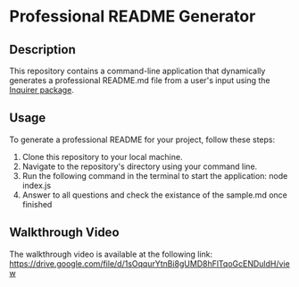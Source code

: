# Professional README Generator

## Description

This repository contains a command-line application that dynamically generates a professional README.md file from a user's input using the [Inquirer package](https://www.npmjs.com/package/inquirer).

## Usage

To generate a professional README for your project, follow these steps:

1. Clone this repository to your local machine.
2. Navigate to the repository's directory using your command line.
3. Run the following command in the terminal to start the application:
   node index.js
4. Answer to all questions and check the existance of the sample.md once finished

## Walkthrough Video

The walkthrough video is available at the following link:
<https://drive.google.com/file/d/1sOqqurYtnBi8gUMD8hFlTqoGcENDuldH/view>
